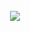 <title>GreenPI</title>
<div class="navbar navbar-fixed-top"></div>
<br><br><br><br><br><br><br><br><br>
<img src="http://mas.ricohmds.sg/assets/MAS-logo.png" style="width: 280px; margin-left: -12px;">

<xmp theme="Cerulean" style="display:none;">

# greenpi

> raising environmental consciousness within an organization

<div style="page-break-after: always;"></div>


##Getting started

1. plug in the RaspberryPI to the small LCD with a HDMI connector
1. plug in the Raspberry PI to power with a micro-usb connector
1. Wait for about **90 seconds**
1. You should see the main screen on the tiny LCD

	![](readme-img/main.png)

1. In your administrator computer, find out the IP address of this RaspberryPI by scanning the connected devices to your router. E.g. `192.168.1.149`
1. Visit the IP address in your computer's Chrome browser. E.g. `192.168.1.149:9000`	
1. Visit the admin page in your computer's Chrome browser. E.g. `192.168.1.149:9000/admin`. The default login credentials are:

	```
	User Name: sprout
	Password: greenpi
	```	
	
	![](readme-img/admin.png)	
	
1. Add the admin details accordingly on the admin page after logging in succesfully:

	```
	Current printer IP [192.168.1.172]
	Organisation CAP [1000000]
	Total printers [4]
	
	Company Logo 	[upload an image]  
	
	Posters  		
						[upload an image]
						[upload an image]
	 					[upload an image]
	 					[upload an image]
	 					[upload an image]
	
	New password
	Confirm password
	```
	
	![](readme-img/admin-success.png)
	
1. Go to the main page `192.168.1.149:9000` from your admin computer and click start.

###future changes

Just go to any browser fro your admin laptop and access

1. **Change Settings**: To change any admin settings such as posters or logo access the raspberry pi's ip from your admin computer's browser again. E.g. `192.168.1.149:9000/admin`
1. **Stop simulation**: To stop the simulation and restart it clikc the hidden `STOP` simulation button as shown below.

	![](readme-img/stop-click.jpg)

1. **Start simulation**: To start the simulation just click the `START` button in the middle of the screen.

	![](readme-img/start-click.jpg)


<div style="page-break-after: always;"></div>

##Equipment

1. Raspberry PI Model B++
1. Micro USB power adapter for pi
1. LCD screen
1. HDMI cable for the LCD
1. Power cable for the LCD
1. 8GB SD Card (Speed 10x) 

<div style="page-break-after: always;"></div>

##install in a raspberry pi

1. clone the repo

	```
	git clone git@github.com:ManagedApplicationServices/greenpi.git
	```
1. create the config file

	```
	cp config.sample.json config.json
	```
1. edit the config file `sudo nano config.json`

	```
	{
    "printerIP": "172.19.107.61",
    "paperUsageCap": 96,
    "totalPrinters": 4,
    "appPath": "/path/to/app",
    "paperUsagePath": "/web/guest/en/websys/status/getUnificationCounter.cgi",
    "machineDetailPath": "/web/guest/en/websys/status/configuration.cgi",
    "username": "sprout",
    "passwordHash": "$2a$08$oAXUGmm186QSjofIjM.fLur6ru7S6KW3L5gw9.wBMW9T9imqL/tSC"
}
	```	
1. install bower and npm packages

	```
	npm install
	bower install
	```
1. start the server

	```
	$ node index.js
	```
1. go to url [localhost:9000/admin](localhost:9000/admin) to amend the settings. default settings are:

	- username: `sprout`
	- password: `greenpi`


##deploy to raspberrypi

1. ssh into the greenpi

	```
	ssh greenpi	
	```
1. go to `~/apps/greenpi` and get the latest repo code

	```
	git pull
	npm install && bower install
	node index.js
	```
1. visit browser [localhost:9000](http://localhost:9000)

##install for development

1. start redis

	```
	redis-server
	```
	
1. start kraken with node and visit browser [localhost:9000](http://localhost:9000/)

	```
	nodemon index.js 
	```


##logging

###first time

1. create empty log files for hour `00` to hour `23`:

	```
	for file in log.backup.{00..23}; do touch "$file"; done
	```
- configure log harvester file `nano ~/.log.io/harvester.conf` with the log filepaths

	```
	exports.config = {
	  nodeName: "express_server",
	  logStreams: {
	    greenpi: [
	      "/absolute/path/to/greenpi/logs/log.backup.00",
	      "/absolute/path/to/greenpi/logs/log.backup.01",
	      "/absolute/path/to/greenpi/logs/log.backup.02",
	      "/absolute/path/to/greenpi/logs/log.backup.03",
	      "/absolute/path/to/greenpi/logs/log.backup.04",
	      "/absolute/path/to/greenpi/logs/log.backup.05",
	      "/absolute/path/to/greenpi/logs/log.backup.06",
	      "/absolute/path/to/greenpi/logs/log.backup.07",
	      "/absolute/path/to/greenpi/logs/log.backup.08",
	      "/absolute/path/to/greenpi/logs/log.backup.09",
	      "/absolute/path/to/greenpi/logs/log.backup.10",
	      "/absolute/path/to/greenpi/logs/log.backup.11",
	      "/absolute/path/to/greenpi/logs/log.backup.12",
	      "/absolute/path/to/greenpi/logs/log.backup.13",
	      "/absolute/path/to/greenpi/logs/log.backup.14",
	      "/absolute/path/to/greenpi/logs/log.backup.15",
	      "/absolute/path/to/greenpi/logs/log.backup.16",
	      "/absolute/path/to/greenpi/logs/log.backup.17",
	      "/absolute/path/to/greenpi/logs/log.backup.18",
	      "/absolute/path/to/greenpi/logs/log.backup.19",
	      "/absolute/path/to/greenpi/logs/log.backup.20",
	      "/absolute/path/to/greenpi/logs/log.backup.21",
	      "/absolute/path/to/greenpi/logs/log.backup.22",
	      "/absolute/path/to/greenpi/logs/log.backup.23"
	    ]
	  },
	  server: {
	    host: '0.0.0.0',
	    port: 28777
	  }
	}
	```

###each time
	
1. start log server and harvester (should be started by the kiosk mode)

	```
	$ log.io-server
	$ log.io-harvester
	```
- For accessing logs in the browser, go to:

	```
	http://<rpi_ip>:28778
	```



##prepare sd card from brand new rpi

###1. initial setup

1. **Install**: [raspbian](http://www.raspberrypi.org/downloads/) with Noobs on a 8GB SD Card (speed 10x)
1. **bootup**: rpi and login with default credntials:

	```
	login: pi
	password: raspberry
	```
1. general configuration with `sudo raspi-config`
1. **Hostname and Hosts**
	1. set hostname of the rpi in file `/etc/hostname`

		```
		greenpi
		```
	1. set host of the rpi in file `/etc/hosts` in the last line

		```
		127.0.1.1	greenpi
		```
1. **Keyboard**
	1. change the keyboard layout to US
	
		```
		sudo nano /etc/default/keyboard
		```

1. **add new user**
	1. add new user `developer` and its password
	
		```
		sudo useradd -m developer
		sudo passwd developer
		```
	1. add user `developer` to sudoers list in file `/etc/sudoers` at the last line

		```
		developer ALL=(ALL) NOPASSWD: ALL
		```	

1. **update** packages with an ethernet connection

	```
	sudo apt-get update
	sudo apt-get upgrade
	```

1. setup wifi accordingly
1. **screen resolution**: edit file `/boot/config.txt`
	
	```
	disable_overscan=1
	framebuffer_width=1280
	framebuffer_height=800
	```	
1. **setup ssh**: ensure the ssh keys are stored in user folder `/home/developer/.ssh` and not under the root
1. **shutdown / restart**

	1. shutdown
	
		```
		sudo shutdown now
		```
	1. reboot
	
		```
		sudo reboot	
		```

##configure RPi kiosk mode

1. edit file `/home/developer/.xinitrc`

	```
	unclutter -idle 15 -root &
	xset -dpms &
	xset s off &
	
	cd ~/apps/greenpi
	/home/developer/.nvm/v0.10.26/bin/node index.js & > greenpi_xinitrc_log.log 2> greenpi_xinitrc_error.log
	sleep 10
	
	while true; do
	        killall -TERM chromium 2>/dev/null;
	        sleep 2;
	        killall -9 chromium 2>/dev/null;
	        chromium --incognito --kiosk --window-size=1280,800 --window-position=0,0 http://localhost:9000
	done;
	```
1. edit file `/etc/rc.local` with login as user `developer` and `startx`

	```
	#!/bin/sh -e
	#
	# rc.local
	#
	# This script is executed at the end of each multiuser runlevel.
	# Make sure that the script will "exit 0" on success or any other
	# value on error.
	#
	# In order to enable or disable this script just change the execution
	# bits.
	#
	# By default this script does nothing.
	
	# Print the IP address
	
	su -l developer -c startx &
	
	_IP=$(hostname -I) || true
	if [ "$_IP" ]; then
	  printf "My IP address is %s\n" "$_IP"
	fi
	
	exit 0
	```
1. edit file `/boot/cmdline.txt` to hide bootup text

	```
	dwc_otg.lpm_enable=0 console=ttyAMA0,115200 console=tty3 root=/dev/mmcblk0p6 rootfstype=ext4 elevator=deadline rootwait loglevel=3
	```
1. exit kiosk mode to command line press:

	```
	Ctrl + Alt + F2
	```

##access logs

1. Access URL in the browser `<RPi-IP-Address>:28778`

##create splash screen

**Note**: Reference on [how to create the splash screen](http://www.edv-huber.com/index.php/problemloesungen/15-custom-splash-screen-for-raspberry-pi-raspbian). This splash screen will only be available after complete boot up.

1. install frame buffer image

	```
	sudo apt-get install fbi
	```
1. create a daemon file `/etc/init.d/asplashscreen`

	```
	#!/bin/sh
	
	do_start () {
	
	    /usr/bin/fbi -T 1 -noverbose -a /etc/splash.jpg
	    exit 0
	}
	
	case "$1" in
	  start|"")
	    do_start
	    ;;
	  restart|reload|force-reload)
	    echo "Error: argument '$1' not supported" >&2
	    exit 3
	    ;;
	  stop)
	    # No-op
	    ;;
	  status)
	    exit 0
	    ;;
	  *)
	    echo "Usage: asplashscreen [start|stop]" >&2
	    exit 3
	    ;;
	esac
	
	:
	```
1. make it executable

	```
	sudo chmod a+x /etc/init.d/asplashscreen
	```
1. move an image to `/etc/splash.jpg`

##configure RPi Wifi (WPA personal)

1. edit file `sudo nano /etc/network/interfaces`

	```
	auto wlan0
	auto lo
	
	iface lo inet loopback
	iface eth0 inet dhcp
	
	allow-hotplug wlan0
	iface wlan0 inet dhcp
	
	wpa-conf /etc/wpa_supplicant/wpa_supplicant.conf
	```
1. edit config file `sudo nano /etc/wpa_supplicant/wpa_supplicant.conf`

	```	
	ctrl_interface=DIR=/var/run/wpa_supplicant GROUP=netdev
	update_config=1

	network={
		ssid="your ssid"
		psk="password"
		proto=WPA
		key_mgmt=WPA-PSK
		pairwise=TKIP
		auth_alg=OPEN
	}
	
	network={
		ssid="another ssid"
		psk="password"
		proto=WPA
		key_mgmt=WPA-PSK
		pairwise=TKIP
		auth_alg=OPEN
	}
	``` 
1. shutdown and restart connection

	```
	sudo /etc/init.d/networking restart # method 1
	sudo ifdown wlan0 # method 2
	sudo ifup wlan0
	```	
1. check connection

	```
	ping 8.8.8.8
	```
1. get rpi's ip address

	```
	ifconfig # read wlan0, 2nd line: inet addr
	```

##backups for the sd card images

###from backup to sd card

1. All SD card images can be found in RSP AWS S3 bucket `rspdeveloper` in the filename format of `YYYYMMDD-greenpiVxx.xx.xx.img.gz`. Versions correspond to git tags deployed to production in the Raspberry PI.

	![](readme-img/aws-s3-backups.png)
	
1. Choose the latest image according to part of the filename `YYMMDD` > Right click > Download
1. Unzip / decompress it in the command line

	```
	tar -zvxf greenpi.img.gz
	```	
1. insert SD Card into your computer to [install the image](http://www.raspberrypi.org/documentation/installation/installing-images/mac.md) 	
1. run `diskutil` to find out which disk name e.g. `/dev/disk1`

	```
	diskutil list
	```
1. unmount the SD card

	```
	diskutil unmountDisk /dev/disk1
	```
1. load the image into the SD Card [ 8GB card will take *60 mins* ]

	```
	sudo dd bs=1m if=greenpi.img of=/dev/disk1
	```
1. eject SD Card
1. pull out the SD card from the computer to the Raspberry PI
1. Ensure the RPi is connected to:
	1. has the Wifi Module
	1. power
	1. LCD with HDMI
1. Turn on the power for RPi

###from sd card to backup

1. shutdown the pi properly through ssh

	```
	sudo shutdown now
	```
1. pull out the SD card from the pi and insert it into your computer
1. see all connected devices to your computer and recognise your SD card

	```
	df -h
	```
1. make an image of the SD Card with the name corresponding the the git tag shipped to production (raspberry pi) as noted on the [release github page](https://github.com/ManagedApplicationServices/greenpi/releases) *~20 mins*

	```
	sudo dd bs=1m if=/dev/disk1 of=greenpiV0.14.0.img
	```
1. zip the image *~5 mins*

	```
	tar -cvzf greenpiV0.14.0.img.gz greenpiV0.14.0.img
	```
1. Store it somewhere. E.g. Upload to AWS S3 bucket `rspdeveloper`



##changelog

1. `v0.14.0` minor adjustments 
1. `v0.13.0` printer info is gotten upon clicking the start button
1. `v0.12.0` refresh page, async pattern and demo mode
1. `v0.10.0` connected to live printer data
1. `v0.9.0` rotating posters at intervals of 2.5 minutes
1. `v0.8.1` moved the last tree away from the right scrollbar and positioned the graph
1. `v0.8.0` moved everything away from right scrollbar of the browser
1. `v0.7.0` simplified to static cloud messages
1. `v0.6.0` simplified tree branches, removed animations
1. `v0.2.0` simulation at every interval 1 Apr 2014
1. `v0.1.0` reducing trees [e357d9a](https://github.com/ManagedApplicationServices/greenpi/commit/e357d9a0338ca0231798968c26b68fec6caadef3) 26 Mar 2014

	



</xmp>
<script src="http://strapdownjs.com/v/0.2/strapdown.js"></script>
<script src="http://code.jquery.com/jquery-1.11.0.min.js"></script>
<script>
	var $head = $("head");
	var style = $("<link href='http://fonts.googleapis.com/css?family=Open+Sans:300' rel='stylesheet' type='text/css'>"
+"<style> "
+"	body, h1, h2, h3, h4, h5, p {"
+"		font-family: 'Open Sans', sans-serif, Helvetica, Arial, sans-serif !important;"
+"      font-weight: 300 !important"
+"	}"
+"	body, p {"
+"		text-align: justify !important;"
+"		text-justify: inter-word !important;"
+"	}"
+"</style>");
	$head.append(style);
</script>








